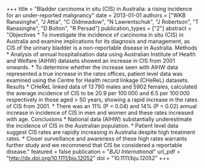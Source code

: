 +++
title = "Bladder carcinoma in situ (CIS) in Australia: a rising incidence for an under-reported malignancy"
date = 2013-01-01
authors = ["WKB Ranasinghe", "J Attia", "C Oldmeadow", "N Lawrentschuk", "J Robertson", "T Ranasinghe", "D Bolton", "R Persad"]
publication_types = ["2"]
abstract = "Objectives * To investigate the incidence of carcinoma in situ (CIS) in Australia and examine implications for its diagnosis and management, as CIS of the urinary bladder is a non-reportable disease in Australia. Methods * Analysis of annual hospitalisation data using Australian Institute of Health and Welfare (AIHW) datasets showed an increase in CIS from 2001 onwards. * To determine whether the increase seen with AIHW data represented a true increase in the rates offices, patient level data was examined using the Centre for Health record linkage (CHeReL) datasets. Results * CHeReL linked data of 13 790 males and 5902 females, calculated the average incidence of CIS to be 20.9 per 100 000 and 6.5 per 100 000 respectively in those aged > 50 years, showing a rapid increase in the rates of CIS from 2001. * There was an 11% (P = 0.04) and 14% (P = 0.02) annual increase in incidence of CIS in men and women and these rates increased with age. Conclusions * National data (AIHW) substantially underestimate the incidence of CIS in the Australian population. * Patient level data suggest CIS rates are rapidly increasing in Australia despite high treatment rates. * Closer surveillance and awareness of these high rates warrants further study and we recommend that CIS be considered a reportable disease."
featured = false
publication = "*BJU International*"
url_pdf = "http://dx.doi.org/10.1111/bju.12052"
doi = "10.1111/bju.12052"
+++

